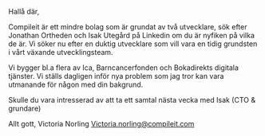 Hallå där, 

Compileit är ett mindre bolag som är grundat av två utvecklare, sök efter Jonathan Ortheden och Isak Utegård på Linkedin om du är nyfiken på vilka de är. Vi söker nu efter en duktig utvecklare som vill vara en tidig grundsten i vårt växande utvecklingsteam.

Vi bygger bl.a flera av Ica, Barncancerfonden och Bokadirekts digitala tjänster. Vi ställs dagligen inför nya problem som jag tror kan vara utmanande för någon med din bakgrund. 

Skulle du vara intresserad av att ta ett samtal nästa vecka med Isak (CTO & grundare)

Allt gott, Victoria Norling
Victoria.norling@compileit.com
